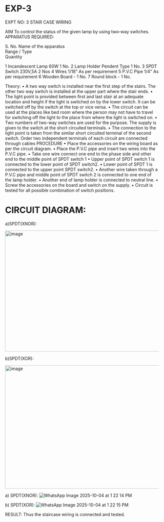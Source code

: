 # EXP-3
EXPT NO: 3				STAIR CASE WIRING                     

 
AIM
 To control the status of the given lamp by using two–way switches. 
APPARATUS REQUIRED:

S. No.
Name of the apparatus	
Range / Type	
Quantity

1	Incandescent Lamp	60W	1 No.
2	Lamp Holder	Pendent Type	1 No.
3	SPDT Switch	230V,5A	2 Nos
4	Wires	1/18”	As per requirement
5	P.V.C Pipe	1/4"	As per requirement
6	Wooden Board	-	1 No.
7	Round block	-	1 No.


Theory:
•	A two way switch is installed near the first step of the stairs. The other two way switch is installed at the upper part where the stair ends.
•	The light point is provided between first and last stair at an adequate location and height if the light is switched on by the lower switch. It can be switched off by the switch at the top or vice versa.
•	The circuit can be used at the places like bed room where the person may  not  have  to  travel for switching off the light to the place from where the light is switched on.
•	Two  numbers  of  two-way  switches  are  used  for  the  purpose.  The supply is given to the switch at the short circuited terminals.
•	The  connection  to  the  light  point  is  taken  from  the  similar  short circuited  terminal  of  the   second  switch.   Order  two  independent terminals of each circuit are connected through  cables 
PROCEDURE
•  Place the accessories on the wiring board as per the circuit diagram.
•  Place the P.V.C pipe and insert two wires into the P.V.C pipe.
•	Take one wire connect one end to the phase side and other end to the middle point of SPDT switch 1
•  Upper point of SPDT switch 1 is connected to the lower point of SPDT
switch2.
•  Lower point of SPDT 1 is connected to the upper point SPDT switch2.
•	Another wire taken through a P.V.C pipe and middle point of SPDT switch 2 is connected to one end of the lamp holder.
•  Another end of lamp holder is connected to neutral line.
•  Screw the accessories on the board and switch on the supply.
•  Circuit is tested for all possible combination of switch positions.


# CIRCUIT DIAGRAM: 

a)SPDT(XNOR):

<img width="775" height="395" alt="image" src="https://github.com/user-attachments/assets/a7493e2b-2752-453d-846a-9d38f0a31278" />


b)SPDT(XOR):

<img width="798" height="402" alt="image" src="https://github.com/user-attachments/assets/1b40869c-979c-419f-be8e-8363f9eded2c" />


a) SPDT(XNOR):
![WhatsApp Image 2025-10-04 at 1 22 14 PM](https://github.com/user-attachments/assets/0e4add3c-b1f3-4093-8937-5a8a30a4e9f3)

b) SPDT(XOR):
![WhatsApp Image 2025-10-04 at 1 22 15 PM](https://github.com/user-attachments/assets/b7c006eb-d4c8-444c-8343-b761649c6f00)


RESULT:
Thus the staircase wiring is connected and tested.
